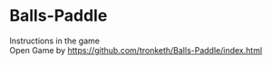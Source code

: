 # Balls-Paddle
Instructions in the game
<br> Open Game by https://github.com/tronketh/Balls-Paddle/index.html
